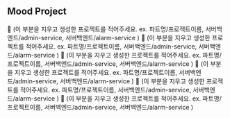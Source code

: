 ## Mood Project

🌱 (이 부분을 지우고 생성한 프로젝트를 적어주세요. ex. 파트명/프로젝트이름, 서버백엔드/admin-service, 서버백엔드/alarm-service )
🌱 (이 부분을 지우고 생성한 프로젝트를 적어주세요. ex. 파트명/프로젝트이름, 서버백엔드/admin-service, 서버백엔드/alarm-service )
🌱 (이 부분을 지우고 생성한 프로젝트를 적어주세요. ex. 파트명/프로젝트이름, 서버백엔드/admin-service, 서버백엔드/alarm-service )
🌱 (이 부분을 지우고 생성한 프로젝트를 적어주세요. ex. 파트명/프로젝트이름, 서버백엔드/admin-service, 서버백엔드/alarm-service )
🌱 (이 부분을 지우고 생성한 프로젝트를 적어주세요. ex. 파트명/프로젝트이름, 서버백엔드/admin-service, 서버백엔드/alarm-service )
🌱 (이 부분을 지우고 생성한 프로젝트를 적어주세요. ex. 파트명/프로젝트이름, 서버백엔드/admin-service, 서버백엔드/alarm-service )

<!--
**Mood-Platform/Mood-Platform** is a ✨ _special_ ✨ repository because its `README.md` (this file) appears on your GitHub profile.

Here are some ideas to get you started:

- 🔭 I’m currently working on ...
- 🌱 I’m currently learning ...
- 👯 I’m looking to collaborate on ...
- 🤔 I’m looking for help with ...
- 💬 Ask me about ...
- 📫 How to reach me: ...
- 😄 Pronouns: ...
- ⚡ Fun fact: ...
-->
